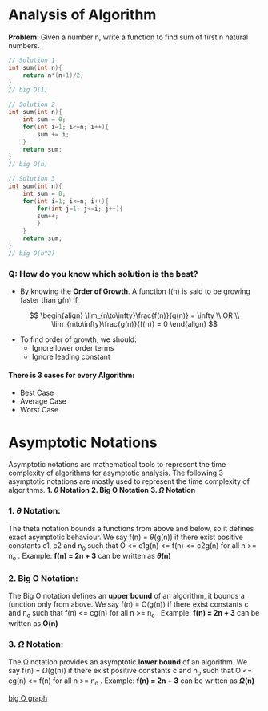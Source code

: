 # Analysis of Algorithm
__Problem__: Given a number n, write a function to find sum of first n natural numbers.
```C++
// Solution 1
int sum(int n){
	return n*(n+1)/2;
}
// big O(1)
```
```C++
// Solution 2
int sum(int n){
	int sum = 0;
	for(int i=1; i<=n; i++){
		sum += i;
	}
	return sum;
}
// big O(n)
```
```C++
// Solution 3
int sum(int n){
	int sum = 0;
	for(int i=1; i<=n; i++){
		for(int j=1; j<=i; j++){
		sum++;
		}
	}
	return sum;
}
// big O(n^2)
```

### Q: How do you know which solution is the best?

- By knowing the __Order of Growth__.
	A function f(n) is said to be growing faster than g(n) if,

$$
\begin{align}
\lim_{n\to\infty}\frac{f(n)}{g(n)} = \infty \\
OR \\
\lim_{n\to\infty}\frac{g(n)}{f(n)} = 0
\end{align}
$$
- To find order of growth, we should:
  - Ignore lower order terms
  - Ignore leading constant
#### There is 3 cases for every Algorithm:
- Best Case
- Average Case
- Worst Case

# Asymptotic Notations

Asymptotic notations are mathematical tools to represent the time complexity of algorithms for asymptotic analysis. The following 3 asymptotic notations are mostly used to represent the time complexity of algorithms.
   __1. $\theta$ Notation__
   __2. Big O Notation__
   __3. $\Omega$ Notation__

### 1. $\theta$ Notation: 
The theta notation bounds a functions from above and below, so it defines exact asymptotic behaviour.
We say f(n) = $\theta$(g(n)) if there exist positive constants c1, c2 and n<sub>o</sub> such that O <= c1g(n) <= f(n) <= c2g(n) for all n >= n<sub>o</sub> .
Example:
__f(n) = 2n + 3__ can be written as __$\theta$(n)__

### 2. Big O Notation:
The Big O notation defines an __upper bound__ of an algorithm, it bounds a function only from above.
We say f(n) = O(g(n)) if there exist constants c and n<sub>o</sub> such that f(n) <= cg(n) for all n >= n<sub>o</sub> .
Example:
__f(n) = 2n + 3__ can be written as __O(n)__

### 3. $\Omega$ Notation:
The Ω notation provides an asymptotic __lower bound__ of an algorithm.
We say f(n) = $\Omega$(g(n)) if there exist positive constants c and n<sub>o</sub> such that O <= cg(n) <= f(n) for all n >= n<sub>o</sub> .
Example:
__f(n) = 2n + 3__ can be written as __$\Omega$(n)__











[big O graph](https://he-s3.s3.amazonaws.com/media/uploads/ece920b.png)